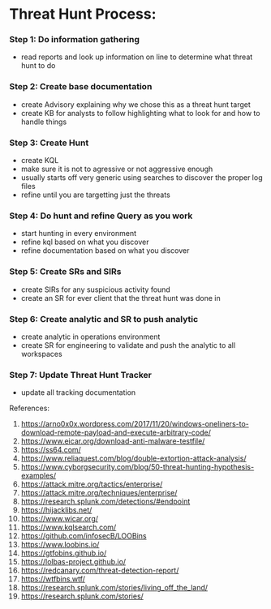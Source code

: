 # Threat Hunt Process:
### Step 1: Do information gathering 
- read reports and look up information on line to determine what threat hunt to do

### Step 2: Create base documentation
- create Advisory explaining why we chose this as a threat hunt target
- create KB for analysts to follow highlighting what to look for and how to handle things

### Step 3: Create Hunt
- create KQL
- make sure it is not to agressive or not aggressive enough
- usually starts off very generic using searches to discover the proper log files
- refine until you are targetting just the threats

### Step 4: Do hunt and refine Query as you work 
- start hunting in every environment
- refine kql based on what you discover
- refine documentation based on what you discover

### Step 5: Create SRs and SIRs
- create SIRs for any suspicious activity found
- create an SR for ever client that the threat hunt was done in

### Step 6: Create analytic and SR to push analytic
- create analytic in operations environment
- create SR for engineering to validate and push the analytic to all workspaces

### Step 7: Update Threat Hunt Tracker
- update all tracking documentation 



References: 
1. https://arno0x0x.wordpress.com/2017/11/20/windows-oneliners-to-download-remote-payload-and-execute-arbitrary-code/
2. https://www.eicar.org/download-anti-malware-testfile/
3. https://ss64.com/
4. https://www.reliaquest.com/blog/double-extortion-attack-analysis/
5. https://www.cyborgsecurity.com/blog/50-threat-hunting-hypothesis-examples/
6. https://attack.mitre.org/tactics/enterprise/
7. https://attack.mitre.org/techniques/enterprise/
8. https://research.splunk.com/detections/#endpoint
9. https://hijacklibs.net/
10. https://www.wicar.org/
11. https://www.kqlsearch.com/
12. https://github.com/infosecB/LOOBins
13. https://www.loobins.io/
14. https://gtfobins.github.io/
15. https://lolbas-project.github.io/
16. https://redcanary.com/threat-detection-report/
17. https://wtfbins.wtf/
18. https://research.splunk.com/stories/living_off_the_land/
19. https://research.splunk.com/stories/



